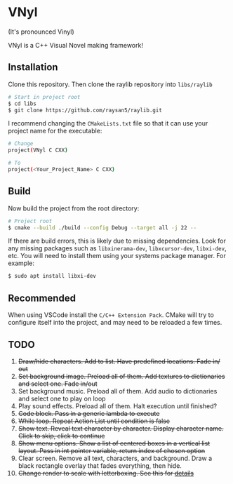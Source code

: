 # VNyl

(It's pronounced Vinyl)

VNyl is a C++ Visual Novel making framework!

## Installation 

Clone this repository. Then clone the raylib repository into `libs/raylib`

```bash
# Start in project root
$ cd libs
$ git clone https://github.com/raysan5/raylib.git
```

I recommend changing the `CMakeLists.txt` file so that it can use your project name for the executable:

```bash
# Change
project(VNyl C CXX)

# To
project(<Your_Project_Name> C CXX)
```

## Build

Now build the project from the root directory:

```bash
# Project root
$ cmake --build ./build --config Debug --target all -j 22 --
```

If there are build errors, this is likely due to missing dependencies. Look for any missing packages such as `libxinerama-dev`, `libxcursor-dev`, `libxi-dev`, etc. You will need to install them using your systems package manager. For example:

```bash
$ sudo apt install libxi-dev
```

## Recommended

When using VSCode install the `C/C++ Extension Pack`. CMake will try to configure itself into the project, and may need to be reloaded a few times.

## TODO

1. ~~Draw/hide characters. Add to list. Have predefined locations. Fade in/ out~~
2. ~~Set background image. Preload all of them. Add textures to dictionaries and select one. Fade in/out~~
3. Set background music. Preload all of them. Add audio to dictionaries and select one to play on loop
4. Play sound effects. Preload all of them. Halt execution until finished?
5. ~~Code block. Pass in a generic lambda to execute~~
6. ~~While loop. Repeat Action List until condition is false~~
7. ~~Show text. Reveal text character by character. Display character name. Click to skip, click to continue~~
8. ~~Show menu options. Show a list of centered boxes in a vertical list layout. Pass in int pointer variable, return index of chosen option~~
9. Clear screen. Remove all text, characters, and background. Draw a black rectangle overlay that fades everything, then hide.
10. ~~Change render to scale with letterboxing. See this for [details](https://www.raylib.com/examples/core/loader.html?name=core_window_letterbox)~~